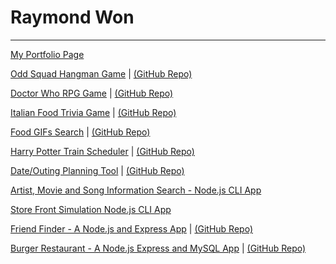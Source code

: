 # Raymond Won
-----------------------------------------

[My Portfolio Page](
https://raywon123.github.io/portfolio.html )

[Odd Squad Hangman Game](
https://raywon123.github.io/Word-Guess-Game/ )  |  [(GitHub Repo)](
https://github.com/raywon123/Word-Guess-Game )

[Doctor Who RPG Game](
https://raywon123.github.io/unit-4-game/ )  |  [(GitHub Repo)](
https://github.com/raywon123/unit-4-game )

[Italian Food Trivia Game](
https://raywon123.github.io/TriviaGame/ )  |  [(GitHub Repo)](
https://github.com/raywon123/TriviaGame )

[Food GIFs Search](
https://raywon123.github.io/giftastic/ )  |  [(GitHub Repo)](
https://github.com/raywon123/giftastic )

[Harry Potter Train Scheduler](
https://raywon123.github.io/train-scheduler/ )  |  [(GitHub Repo)](
https://github.com/raywon123/train-scheduler )

[Date/Outing Planning Tool](
https://raywon123.github.io/onestop/ )  |  [(GitHub Repo)](
https://github.com/raywon123/onestop )


[Artist, Movie and Song Information Search - Node.js CLI App](
https://github.com/raywon123/liri-node-app )

[Store Front Simulation Node.js CLI App](
https://github.com/raywon123/inventorydb )

[Friend Finder - A Node.js and Express App](
https://evening-temple-72106.herokuapp.com/ )  |  [(GitHub Repo)](
https://github.com/raywon123/FriendFinder )

[Burger Restaurant - A Node.js Express and MySQL App](
ttps://peaceful-atoll-87533.herokuapp.com/ )  |  [(GitHub Repo)](
https://github.com/raywon123/burger )